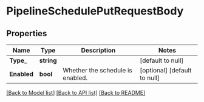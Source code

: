 # PipelineSchedulePutRequestBody

## Properties
Name | Type | Description | Notes
------------ | ------------- | ------------- | -------------
**Type_** | **string** |  | [default to null]
**Enabled** | **bool** | Whether the schedule is enabled. | [optional] [default to null]

[[Back to Model list]](../README.md#documentation-for-models) [[Back to API list]](../README.md#documentation-for-api-endpoints) [[Back to README]](../README.md)

